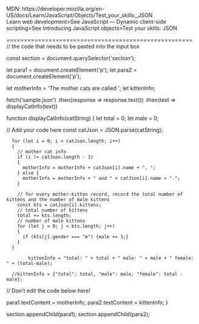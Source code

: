 <p>
MDN: https://developer.mozilla.org/en-US/docs/Learn/JavaScript/Objects/Test_your_skills:_JSON<br>
Learn web development>See JavaScript — Dynamic client-side scripting>See Introducing JavaScript objects>Test your skills: JSON<br>
</p>
=====================================================<br>
// the code that needs to be pasted into the input box

const section = document.querySelector('section');

let para1 = document.createElement('p');
let para2 = document.createElement('p');

let motherInfo = 'The mother cats are called ';
let kittenInfo;

fetch('sample.json')
.then(response => response.text())
.then(text => displayCatInfo(text))

function displayCatInfo(catString) {
  let total = 0;
  let male = 0;

  // Add your code here
      const catJson = JSON.parse(catString);

      for (let i = 0; i < catJson.length; i++)
      {
        // mother cat info
        if (i != catJson.length - 1) 
        {
          motherInfo = motherInfo + catJson[i].name + ", "; 
        } else {
          motherInfo = motherInfo + " and " + catJson[i].name + ".";
        }

        // for every mother-kitten record, record the total number of kittens and the number of male kittens
        const kts = catJson[i].kittens;
        // total number of kittens
        total += kts.length;
        // number of male kittens
        for (let j = 0; j < kts.length; j++)
        {
          if (kts[j].gender === "m") {male += 1;}
        } 
      }
       
            kittenInfo = "total: " + total + " male: " + male + " female: " + (total-male);
   
      //kittenInfo = {"total": total, "male": male, "female": total - male};



// Don't edit the code below here!

  para1.textContent = motherInfo;
  para2.textContent = kittenInfo;
}

section.appendChild(para1);
section.appendChild(para2);
    
